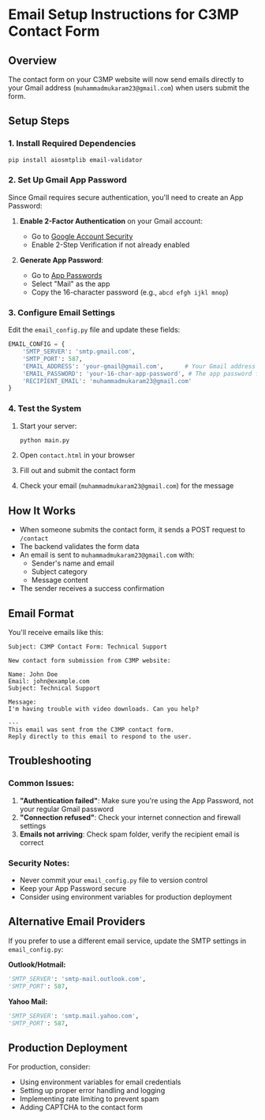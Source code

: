 # Email Setup Instructions for C3MP Contact Form

## Overview
The contact form on your C3MP website will now send emails directly to your Gmail address (`muhammadmukaram23@gmail.com`) when users submit the form.

## Setup Steps

### 1. Install Required Dependencies
```bash
pip install aiosmtplib email-validator
```

### 2. Set Up Gmail App Password

Since Gmail requires secure authentication, you'll need to create an App Password:

1. **Enable 2-Factor Authentication** on your Gmail account:
   - Go to [Google Account Security](https://myaccount.google.com/security)
   - Enable 2-Step Verification if not already enabled

2. **Generate App Password**:
   - Go to [App Passwords](https://myaccount.google.com/apppasswords)
   - Select "Mail" as the app
   - Copy the 16-character password (e.g., `abcd efgh ijkl mnop`)

### 3. Configure Email Settings

Edit the `email_config.py` file and update these fields:

```python
EMAIL_CONFIG = {
    'SMTP_SERVER': 'smtp.gmail.com',
    'SMTP_PORT': 587,
    'EMAIL_ADDRESS': 'your-gmail@gmail.com',      # Your Gmail address
    'EMAIL_PASSWORD': 'your-16-char-app-password', # The app password from step 2
    'RECIPIENT_EMAIL': 'muhammadmukaram23@gmail.com'
}
```

### 4. Test the System

1. Start your server:
   ```bash
   python main.py
   ```

2. Open `contact.html` in your browser
3. Fill out and submit the contact form
4. Check your email (`muhammadmukaram23@gmail.com`) for the message

## How It Works

- When someone submits the contact form, it sends a POST request to `/contact`
- The backend validates the form data
- An email is sent to `muhammadmukaram23@gmail.com` with:
  - Sender's name and email
  - Subject category
  - Message content
- The sender receives a success confirmation

## Email Format

You'll receive emails like this:

```
Subject: C3MP Contact Form: Technical Support

New contact form submission from C3MP website:

Name: John Doe
Email: john@example.com
Subject: Technical Support

Message:
I'm having trouble with video downloads. Can you help?

---
This email was sent from the C3MP contact form.
Reply directly to this email to respond to the user.
```

## Troubleshooting

### Common Issues:

1. **"Authentication failed"**: Make sure you're using the App Password, not your regular Gmail password
2. **"Connection refused"**: Check your internet connection and firewall settings
3. **Emails not arriving**: Check spam folder, verify the recipient email is correct

### Security Notes:

- Never commit your `email_config.py` file to version control
- Keep your App Password secure
- Consider using environment variables for production deployment

## Alternative Email Providers

If you prefer to use a different email service, update the SMTP settings in `email_config.py`:

**Outlook/Hotmail:**
```python
'SMTP_SERVER': 'smtp-mail.outlook.com',
'SMTP_PORT': 587,
```

**Yahoo Mail:**
```python
'SMTP_SERVER': 'smtp.mail.yahoo.com',
'SMTP_PORT': 587,
```

## Production Deployment

For production, consider:
- Using environment variables for email credentials
- Setting up proper error handling and logging
- Implementing rate limiting to prevent spam
- Adding CAPTCHA to the contact form 